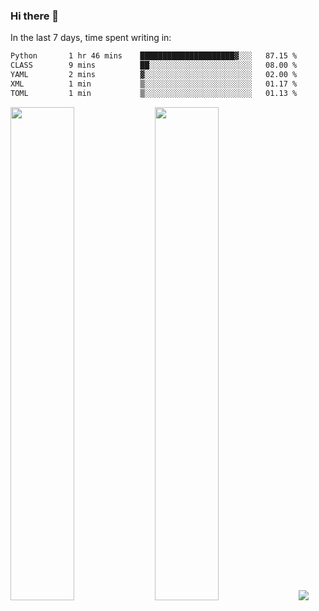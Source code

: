### Hi there 👋

In the last 7 days, time spent writing in:

<!--START_SECTION:waka-->

```txt
Python       1 hr 46 mins    █████████████████████▓░░░   87.15 %
CLASS        9 mins          ██░░░░░░░░░░░░░░░░░░░░░░░   08.00 %
YAML         2 mins          ▓░░░░░░░░░░░░░░░░░░░░░░░░   02.00 %
XML          1 min           ▒░░░░░░░░░░░░░░░░░░░░░░░░   01.17 %
TOML         1 min           ▒░░░░░░░░░░░░░░░░░░░░░░░░   01.13 %
```

<!--END_SECTION:waka-->

<img src="https://wakatime.com/share/@jimtje/5d0c92de-08f8-4a72-8f2f-6a9693d1e318.svg" width=45% height=45%> <img src="https://wakatime.com/share/@jimtje/501498ae-bda5-4da7-a89d-b40bcdd5556d.svg" width=45% height=45%>
![](https://hit.yhype.me/github/profile?user_id=43537315)
